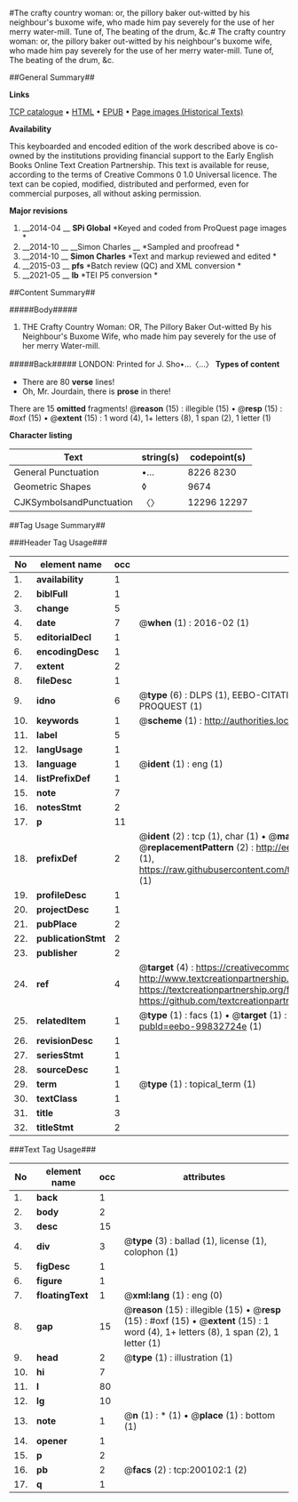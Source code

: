 #The crafty country woman: or, the pillory baker out-witted by his neighbour's buxome wife, who made him pay severely for the use of her merry water-mill. Tune of, The beating of the drum, &c.#
The crafty country woman: or, the pillory baker out-witted by his neighbour's buxome wife, who made him pay severely for the use of her merry water-mill. Tune of, The beating of the drum, &c.

##General Summary##

**Links**

[TCP catalogue](http://www.ota.ox.ac.uk/tcp/)  • 
[HTML](http://tei.it.ox.ac.uk/tcp/Texts-HTML/free/B20/B20790.html)  • 
[EPUB](http://tei.it.ox.ac.uk/tcp/Texts-EPUB/free/B20/B20790.epub) • 
[Page images (Historical Texts)](https://historicaltexts.jisc.ac.uk/eebo-99832724e)

**Availability**

This keyboarded and encoded edition of the work described above is co-owned by the
    institutions providing financial support to the Early English Books Online Text Creation
    Partnership. This text is available for reuse, according to the terms of  Creative Commons 0 1.0 Universal
    licence. The text can be copied, modified, distributed and performed, even for commercial
    purposes, all without asking permission.

**Major revisions**

1. __2014-04 __ __SPi Global__ *Keyed and coded from ProQuest page images *
1. __2014-10 __ __Simon Charles __ *Sampled and proofread *
1. __2014-10 __ __Simon Charles__ *Text and markup reviewed and edited *
1. __2015-03 __ __pfs__ *Batch review (QC) and XML conversion *
1. __2021-05 __ __lb__ *TEI P5 conversion *

##Content Summary##

#####Body#####

1. THE Crafty Country Woman: OR, The Pillory Baker Out-witted By his Neighbour's Buxome Wife, who made him pay severely for the use of her merry Water-mill.

#####Back#####
LONDON: Printed for J. Sho•…〈…〉
**Types of content**

  * There are 80 **verse** lines!
  * Oh, Mr. Jourdain, there is **prose** in there!

There are 15 **omitted** fragments! 
 @__reason__ (15) : illegible (15)  •  @__resp__ (15) : #oxf (15)  •  @__extent__ (15) : 1 word (4), 1+ letters (8), 1 span (2), 1 letter (1)

**Character listing**


|Text|string(s)|codepoint(s)|
|---|---|---|
|General Punctuation|•…|8226 8230|
|Geometric Shapes|◊|9674|
|CJKSymbolsandPunctuation|〈〉|12296 12297|

##Tag Usage Summary##

###Header Tag Usage###

|No|element name|occ|attributes|
|---|---|---|---|
|1.|__availability__|1||
|2.|__biblFull__|1||
|3.|__change__|5||
|4.|__date__|7| @__when__ (1) : 2016-02 (1)|
|5.|__editorialDecl__|1||
|6.|__encodingDesc__|1||
|7.|__extent__|2||
|8.|__fileDesc__|1||
|9.|__idno__|6| @__type__ (6) : DLPS (1), EEBO-CITATION (1), VID (1), EEBO-PROQUEST (1), STC (1), PROQUEST (1)|
|10.|__keywords__|1| @__scheme__ (1) : http://authorities.loc.gov/ (1)|
|11.|__label__|5||
|12.|__langUsage__|1||
|13.|__language__|1| @__ident__ (1) : eng (1)|
|14.|__listPrefixDef__|1||
|15.|__note__|7||
|16.|__notesStmt__|2||
|17.|__p__|11||
|18.|__prefixDef__|2| @__ident__ (2) : tcp (1), char (1)  •  @__matchPattern__ (2) : ([0-9\-]+):([0-9IVX]+) (1), (.+) (1)  •  @__replacementPattern__ (2) : http://eebo.chadwyck.com/downloadtiff?vid=$1&page=$2 (1), https://raw.githubusercontent.com/textcreationpartnership/Texts/master/tcpchars.xml#$1 (1)|
|19.|__profileDesc__|1||
|20.|__projectDesc__|1||
|21.|__pubPlace__|2||
|22.|__publicationStmt__|2||
|23.|__publisher__|2||
|24.|__ref__|4| @__target__ (4) : https://creativecommons.org/publicdomain/zero/1.0/ (1), http://www.textcreationpartnership.org/docs/. (1), https://textcreationpartnership.org/faq/#faq05 (1), https://github.com/textcreationpartnership (1)|
|25.|__relatedItem__|1| @__type__ (1) : facs (1)  •  @__target__ (1) : https://data.historicaltexts.jisc.ac.uk/view?pubId=eebo-99832724e (1)|
|26.|__revisionDesc__|1||
|27.|__seriesStmt__|1||
|28.|__sourceDesc__|1||
|29.|__term__|1| @__type__ (1) : topical_term (1)|
|30.|__textClass__|1||
|31.|__title__|3||
|32.|__titleStmt__|2||


###Text Tag Usage###

|No|element name|occ|attributes|
|---|---|---|---|
|1.|__back__|1||
|2.|__body__|2||
|3.|__desc__|15||
|4.|__div__|3| @__type__ (3) : ballad (1), license (1), colophon (1)|
|5.|__figDesc__|1||
|6.|__figure__|1||
|7.|__floatingText__|1| @__xml:lang__ (1) : eng (0)|
|8.|__gap__|15| @__reason__ (15) : illegible (15)  •  @__resp__ (15) : #oxf (15)  •  @__extent__ (15) : 1 word (4), 1+ letters (8), 1 span (2), 1 letter (1)|
|9.|__head__|2| @__type__ (1) : illustration (1)|
|10.|__hi__|7||
|11.|__l__|80||
|12.|__lg__|10||
|13.|__note__|1| @__n__ (1) : * (1)  •  @__place__ (1) : bottom (1)|
|14.|__opener__|1||
|15.|__p__|2||
|16.|__pb__|2| @__facs__ (2) : tcp:200102:1 (2)|
|17.|__q__|1||
